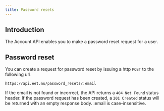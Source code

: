```yaml
---
title: Password resets
---
```


## Introduction

The Account API enables you to make a password reset request for a user.

## Password reset

You can create a request for password reset by issuing a http `POST` to the following url:

    https://api.eet.nu/password_resets/:email

If the email is not found or incorrect, the API returns a `404 Not Found` status header. If the password request has been created, a `201 Created` status will be returned with an empty response body.
:email is case-insensitive.